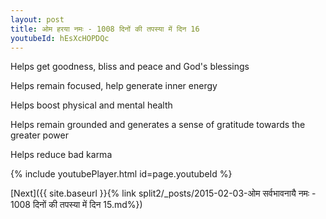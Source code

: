 ```yaml
---
layout: post
title: ओम हरया नमः - 1008 दिनों की तपस्या में दिन 16
youtubeId: hEsXcHOPDQc
---
```

 
 
Helps get goodness, bliss and peace and God's blessings
 
Helps remain focused, help generate inner energy 
 
Helps boost physical and mental health 
 
Helps remain grounded and generates a sense of gratitude towards the greater power 
 
Helps reduce bad karma
 
 
 
 


{% include youtubePlayer.html id=page.youtubeId %}
 
[Next]({{ site.baseurl }}{% link  split2/_posts/2015-02-03-ओम सर्वभावनायै नमः - 1008 दिनों की तपस्या में दिन 15.md%})
 
